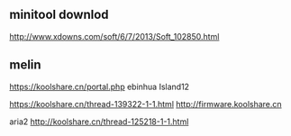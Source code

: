 
## minitool downlod 
http://www.xdowns.com/soft/6/7/2013/Soft_102850.html

## melin

https://koolshare.cn/portal.php
ebinhua
Island12


https://koolshare.cn/thread-139322-1-1.html
http://firmware.koolshare.cn

aria2
http://koolshare.cn/thread-125218-1-1.html